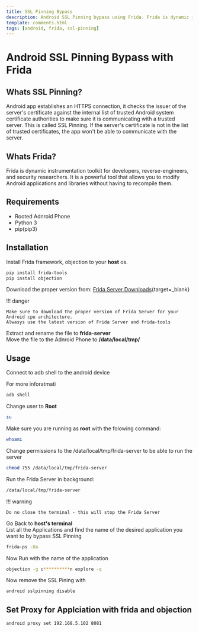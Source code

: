 ```yaml
---
title: SSL Pinning Bypass
description: Android SSL Pinning bypass using Frida. Frida is dynamic instrumentation toolkit for developers, reverse-engineers, and security researchers.
template: comments.html
tags: [android, frida, ssl-pinning]
---
```


# Android SSL Pinning Bypass with Frida

## Whats SSL Pinning?

Android app establishes an HTTPS connection, it checks the issuer of the server's certificate against the internal list of trusted Android system certificate authorities to make sure it is communicating with a trusted server. This is called SSL Pinning. If the server's certificate is not in the list of trusted certificates, the app won't be able to communicate with the server.

## Whats Frida?

Frida is dynamic instrumentation toolkit for developers, reverse-engineers, and security researchers. It is a powerful tool that allows you to modify Android applications and libraries without having to recompile them.

## Requirements

- Rooted Adnroid Phone
- Python 3
- pip(pip3)

## Installation

Install Frida framework, objection to your **host** os.

```bash
pip install frida-tools
pip install objection
```

Download the proper version from: [Frida Server Downloads][frida-releases]{target=\_blank}

!!! danger

    Make sure to download the proper version of Frida Server for your Android cpu architecture.
    Alwasys use the latest version of Frida Server and frida-tools

Extract and rename the file to **frida-server**  
Move the file to the Adnroid Phone to **/data/local/tmp/**

## Usage

Connect to adb shell to the android device

For more inforatmati

```bash
adb shell
```

Change user to **Root**

```bash
su
```

Make sure you are running as **root** with the folowing command:

```bash
whoami
```

Change permissions to the /data/local/tmp/frida-server to be able to run the server

```bash
chmod 755 /data/local/tmp/frida-server
```

Run the Frida Server in background:

```bash
/data/local/tmp/frida-server
```

!!! warning

    Do no close the terminal - this will stop the Frida Server

Go Back to **host's terminal**  
List all the Applications and find the name of the desired application you want to by bypass SSL Pinning

```bash
frida-ps -Ua
```

Now Run with the name of the application

```bash
objection -g c**********n explore -q
```

Now remove the SSL Pining with

```bash
android sslpinning disable
```

## Set Proxy for Applciation with frida and objection

```bash
android proxy set 192.168.5.102 8081
```

<!-- appendices -->

[frida-releases]: https://github.com/frida/frida/releases 'Frida Server Downloads'

<!-- end appendices -->
